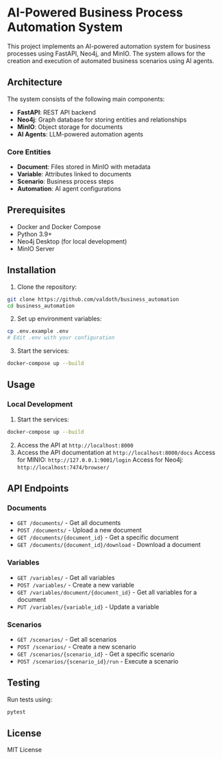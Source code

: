 # AI-Powered Business Process Automation System

This project implements an AI-powered automation system for business processes using FastAPI, Neo4j, and MinIO. The system allows for the creation and execution of automated business scenarios using AI agents.

## Architecture

The system consists of the following main components:

- **FastAPI**: REST API backend
- **Neo4j**: Graph database for storing entities and relationships
- **MinIO**: Object storage for documents
- **AI Agents**: LLM-powered automation agents

### Core Entities

- **Document**: Files stored in MinIO with metadata
- **Variable**: Attributes linked to documents
- **Scenario**: Business process steps
- **Automation**: AI agent configurations

## Prerequisites

- Docker and Docker Compose
- Python 3.9+
- Neo4j Desktop (for local development)
- MinIO Server

## Installation

1. Clone the repository:
```bash
git clone https://github.com/valdoth/business_automation
cd business_automation
```

2. Set up environment variables:
```bash
cp .env.example .env
# Edit .env with your configuration
```

3. Start the services:
```bash
docker-compose up --build
```

## Usage

### Local Development

1. Start the services:
```bash
docker-compose up --build
```

2. Access the API at `http://localhost:8000`
3. Access the API documentation at `http://localhost:8000/docs`
   Access for MINIO: `http://127.0.0.1:9001/login`
   Access for Neo4j: `http://localhost:7474/browser/`


## API Endpoints

### Documents

- `GET /documents/` - Get all documents
- `POST /documents/` - Upload a new document
- `GET /documents/{document_id}` - Get a specific document
- `GET /documents/{document_id}/download` - Download a document

### Variables

- `GET /variables/` - Get all variables
- `POST /variables/` - Create a new variable
- `GET /variables/document/{document_id}` - Get all variables for a document
- `PUT /variables/{variable_id}` - Update a variable

### Scenarios

- `GET /scenarios/` - Get all scenarios
- `POST /scenarios/` - Create a new scenario
- `GET /scenarios/{scenario_id}` - Get a specific scenario
- `POST /scenarios/{scenario_id}/run` - Execute a scenario

## Testing

Run tests using:
```bash
pytest
```

## License

MIT License
